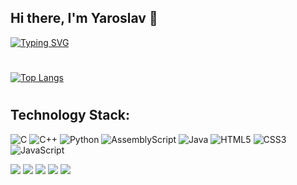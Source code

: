 ## Hi there, I'm Yaroslav 👋
[![Typing SVG](https://readme-typing-svg.herokuapp.com?color=%2336BCF7&lines=Computer+science+student)](https://git.io/typing-svg)


#
[![Top Langs](https://github-readme-stats.vercel.app/api/top-langs/?username=FokySN1K&layout=compact)](https://github.com/anuraghazra/github-readme-stats)

<!--![Leetcode Stats](https://leetcard.jacoblin.cool/FokySN1K)-->
#
## Technology Stack:
![C](https://img.shields.io/badge/c-%2300599C.svg?style=for-the-badge&logo=c&logoColor=white) ![C++](https://img.shields.io/badge/c++-%2300599C.svg?style=for-the-badge&logo=c%2B%2B&logoColor=white) 	![Python](https://img.shields.io/badge/python-3670A0?style=for-the-badge&logo=python&logoColor=ffdd54) ![AssemblyScript](https://img.shields.io/badge/assembly%20script-%23000000.svg?style=for-the-badge&logo=assemblyscript&logoColor=white) ![Java](https://img.shields.io/badge/java-%23ED8B00.svg?style=for-the-badge&logo=openjdk&logoColor=white) ![HTML5](https://img.shields.io/badge/html5-%23E34F26.svg?style=for-the-badge&logo=html5&logoColor=white) ![CSS3](https://img.shields.io/badge/css3-%231572B6.svg?style=for-the-badge&logo=css3&logoColor=white) ![JavaScript](https://img.shields.io/badge/javascript-%23323330.svg?style=for-the-badge&logo=javascript&logoColor=%23F7DF1E)


![](https://github-profile-summary-cards.vercel.app/api/cards/profile-details?username=FokySN1K&theme=solarized_dark)
![](https://github-profile-summary-cards.vercel.app/api/cards/most-commit-language?username=FokySN1K&theme=solarized_dark)
![](https://github-profile-summary-cards.vercel.app/api/cards/repos-per-language?username=FokySN1K&theme=solarized_dark)
![](https://github-profile-summary-cards.vercel.app/api/cards/stats?username=FokySN1K&theme=solarized_dark)
![](https://github-profile-summary-cards.vercel.app/api/cards/productive-time?username=FokySN1K&theme=solarized_dark)

<!-- 
**FokySN1K/FokySN1K** is a ✨ _special_ ✨ repository because its `README.md` (this file) appears on your GitHub profile.

Here are some ideas to get you started:

- 🔭 I’m currently working on ...
- 🌱 I’m currently learning ...
- 👯 I’m looking to collaborate on ...
- 🤔 I’m looking for help with ...
- 💬 Ask me about ...
- 📫 How to reach me: ...
- 😄 Pronouns: ...
- ⚡ Fun fact: ...
-->
